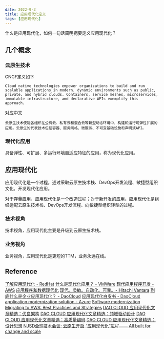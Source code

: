 ```yaml
---
date: 2022-9-3
title: 应用现代化定义
tags: [应用现代化]
---
```


什么是应用现代化，如何一句话简明扼要定义应用现代化？

## 几个概念

### 云原生技术

CNCF定义如下

```Cloud native technologies empower organizations to build and run scalable applications in modern, dynamic environments such as public, private, and hybrid clouds. Containers, service meshes, microservices, immutable infrastructure, and declarative APIs exemplify this approach.```

对应中文

```云原生技术使能各组织在公有云、私有云和混合云等新型动态环境中，构建和运行可弹性扩展的应用。云原生的代表技术包括容器、服务网格、微服务、不可变基础设施和声明式API。```

### 现代化应用

具备弹性、可扩展、多运行环境自适应特征的应用，称为现代化应用。

## 应用现代化

应用现代化是一个过程，通过采取云原生技术栈、DevOps开发流程、敏捷型组织文化，开发现代化应用。

对于存量应用，应用现代化是一个改造过程；对于新开发的应用，应用现代化是组织适配云原生技术栈、DevOps开发流程、向敏捷型组织转型的过程。

### 技术视角

技术视角，应用现代化主要是升级到云原生技术栈。

### 业务视角

业务视角，应用现代化是更短的TTM，业务永远在线。


## Reference

[了解应用现代化 - RedHat](https://www.redhat.com/zh/topics/application-modernization)
[什么是现代化应用？ - VMWare](https://blogs.vmware.com/china/2020/03/30/%E4%BB%80%E4%B9%88%E6%98%AF%E7%8E%B0%E4%BB%A3%E5%8C%96%E5%BA%94%E7%94%A8%EF%BC%9F/)
[现代应用程序开发 - AWS](https://aws.amazon.com/cn/modern-apps/)
[应用程序和数据现代化](https://azure.microsoft.com/zh-cn/solutions/application-and-database-modernization/#overview)
[现代。灵敏。自动化。可靠。- Hitachi Vantara](https://www.hitachivantara.com/zh-cn/services/consulting-services/application-modernization.html)
[到底什么是企业应用现代化？ - DaoCloud](http://blog.daocloud.io/8162.html)
[应用现代化白皮书 - DaoCloud](https://www.daocloud.io/amz)
[application modernization solution - Azure](https://azure.microsoft.com/en-us/solutions/application-modernization/)
[Software modernization](https://en.wikipedia.org/wiki/Software_modernization)
[Migrating to AWS: Best Practices and Strategies](https://d1.awsstatic.com/Migration/migrating-to-aws-ebook.pdf)
[DAO CLOUD 应用现代化文章精选：优良架构](https://paper.daocloud.io/Excellent_Architecture.pdf)
[DAO CLOUD 应用现代化文章精选：领域驱动设计](https://paper.daocloud.io/Domain_Driven_Design.pdf)
[DAO CLOUD 应用现代化文章精选：高质量编码](https://paper.daocloud.io/High_Quality_Coding.pdf)
[DAO CLOUD 应用现代化文章精选：设计思想](https://paper.daocloud.io/Thinking_In_Design.pdf)
[ NJSD全球技术会议: 云原生开启 “应用现代化”进程—— All built for change and scale](https://mp.weixin.qq.com/s/TMX6lTf-MyJXp3AEXpf_PA)
